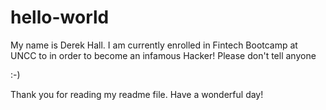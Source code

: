 # hello-world

My name is Derek Hall. I am currently enrolled in Fintech Bootcamp at UNCC to in order to become an infamous Hacker! Please don't tell anyone

:-)

Thank you for reading my readme file.
Have a wonderful day!


